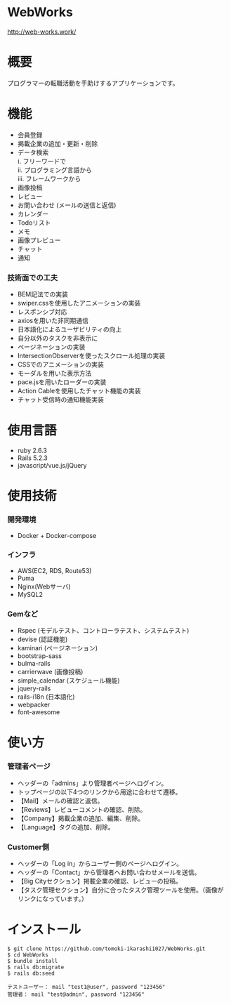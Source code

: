 # WebWorks
http://web-works.work/
# 概要
 プログラマーの転職活動を手助けするアプリケーションです。
 
# 機能
* 会員登録  
* 掲載企業の追加・更新・削除  
* データ検索  
  ⅰ. フリーワードで  
  ⅱ. プログラミング言語から  
  ⅲ. フレームワークから  
* 画像投稿  
* レビュー  
* お問い合わせ (メールの送信と返信)  
* カレンダー  
* Todoリスト  
* メモ  
* 画像プレビュー  
* チャット  
* 通知

### 技術面での工夫  
* BEM記法での実装  
* swiper.cssを使用したアニメーションの実装  
* レスポンシブ対応  
* axiosを用いた非同期通信  
* 日本語化によるユーザビリティの向上  
* 自分以外のタスクを非表示に  
* ページネーションの実装
* IntersectionObserverを使ったスクロール処理の実装  
* CSSでのアニメーションの実装  
* モーダルを用いた表示方法  
* pace.jsを用いたローダーの実装  
* Action Cableを使用したチャット機能の実装  
* チャット受信時の通知機能実装


# 使用言語
* ruby 2.6.3  
* Rails 5.2.3  
* javascript/vue.js/jQuery 

# 使用技術
### 開発環境
* Docker + Docker-compose

### インフラ
* AWS(EC2, RDS, Route53)
* Puma
* Nginx(Webサーバ)  
* MySQL2

### Gemなど
* Rspec (モデルテスト、コントローラテスト、システムテスト)  
* devise (認証機能)  
* kaminari (ページネーション)  
* bootstrap-sass  
* bulma-rails
* carrierwave (画像投稿)    
* simple_calendar (スケジュール機能)  
* jquery-rails  
* rails-i18n (日本語化)  
* webpacker
* font-awesome  

# 使い方
### 管理者ページ
* ヘッダーの「admins」より管理者ページへログイン。
* トップページの以下4つのリンクから用途に合わせて遷移。    
* 【Mail】メールの確認と返信。  
* 【Reviews】レビューコメントの確認、削除。  
* 【Company】掲載企業の追加、編集、削除。  
* 【Language】タグの追加、削除。

### Customer側
* ヘッダーの「Log in」からユーザー側のページへログイン。  
* ヘッダーの「Contact」から管理者へお問い合わせメールを送信。
* 【Big Cityセクション】掲載企業の確認、レビューの投稿。  
* 【タスク管理セクション】自分に合ったタスク管理ツールを使用。（画像がリンクになっています。）  

# インストール
 ```
$ git clone https://github.com/tomoki-ikarashi1027/WebWorks.git
$ cd WebWorks
$ bundle install
$ rails db:migrate
$ rails db:seed

テストユーザー： mail "test1@user", password "123456"
管理者： mail "test@admin", password "123456"
```
